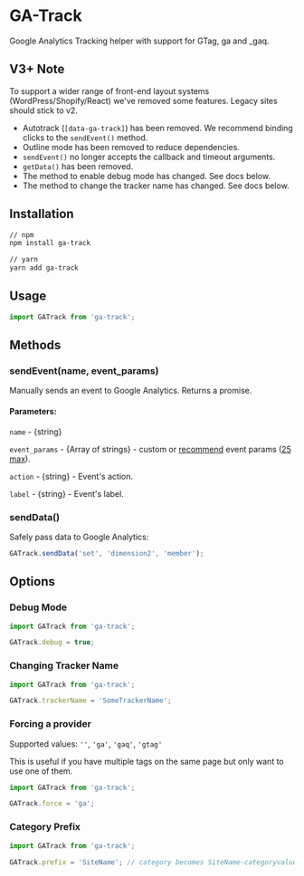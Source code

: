 # GA-Track

Google Analytics Tracking helper with support for GTag, ga and _gaq.

## V3+ Note

To support a wider range of front-end layout systems (WordPress/Shopify/React) we've removed some features. Legacy sites should stick to v2.

  - Autotrack (`[data-ga-track]`) has been removed. We recommend binding clicks to the `sendEvent()` method.
  - Outline mode has been removed to reduce dependencies.
  - `sendEvent()` no longer accepts the callback and timeout arguments.
  - `getData()` has been removed.
  - The method to enable debug mode has changed. See docs below.
  - The method to change the tracker name has changed. See docs below.

## Installation

```sh
// npm
npm install ga-track

// yarn
yarn add ga-track
```

## Usage

```js
import GATrack from 'ga-track';
```

## Methods

### sendEvent(name, event_params)

Manually sends an event to Google Analytics. Returns a promise.

#### Parameters:
`name` - {string}

`event_params` - {Array of strings} - custom or [recommend](https://support.google.com/analytics/answer/9267735) event params ([25 max](https://support.google.com/analytics/answer/9267744?hl=en)).

`action` - {string} - Event's action.

`label` - {string} - Event's label.

### sendData()

Safely pass data to Google Analytics:

```javascript
GATrack.sendData('set', 'dimension2', 'member');
```

## Options

### Debug Mode

```js
import GATrack from 'ga-track';

GATrack.debug = true;
```

### Changing Tracker Name

```js
import GATrack from 'ga-track';

GATrack.trackerName = 'SomeTrackerName';
```

### Forcing a provider

Supported values: `''`, `'ga'`, `'gaq'`, `'gtag'`

This is useful if you have multiple tags on the same page but only want to use one of them.

```js
import GATrack from 'ga-track';

GATrack.force = 'ga';
```

### Category Prefix

```js
import GATrack from 'ga-track';

GATrack.prefix = 'SiteName'; // category becomes SiteName-categoryvalue
```
